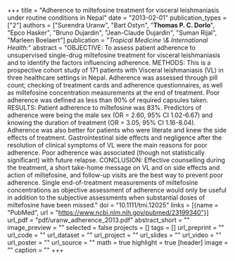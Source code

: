 +++
title = "Adherence to miltefosine treatment for visceral leishmaniasis under routine conditions in Nepal"
date = "2013-02-01"
publication_types = ["2"]
authors = ["Surendra Uranw", "Bart Ostyn", "**Thomas P. C. Dorlo**", "Epco Hasker", "Bruno Dujardin", "Jean-Claude Dujardin", "Suman Rijal", "Marleen Boelaert"]
publication = "_Tropical Medicine \\& International Health:_"
abstract = "OBJECTIVE: To assess patient adherence to unsupervised single-drug miltefosine treatment for visceral leishmaniasis and to identify the factors influencing adherence. METHODS: This is a prospective cohort study of 171 patients with Visceral leishmaniasis (VL) in three healthcare settings in Nepal. Adherence was assessed through pill count, checking of treatment cards and adherence questionnaires, as well as miltefosine concentration measurements at the end of treatment. Poor adherence was defined as less than 90% of required capsules taken. RESULTS: Patient adherence to miltefosine was 83%. Predictors of adherence were being the male sex (OR = 2.60, 95% CI 1.02-6.67) and knowing the duration of treatment (OR = 3.05, 95% CI 1.16-8.04). Adherence was also better for patients who were literate and knew the side effects of treatment. Gastrointestinal side effects and negligence after the resolution of clinical symptoms of VL were the main reasons for poor adherence. Poor adherence was associated (though not statistically significant) with future relapse. CONCLUSION: Effective counselling during the treatment, a short take-home message on VL and on side effects and action of miltefosine, and follow-up visits are the best way to prevent poor adherence. Single end-of-treatment measurements of miltefosine concentrations as objective assessment of adherence would only be useful in addition to the subjective assessments when substantial doses of miltefosine have been missed."
doi = "10.1111/tmi.12025"
links = [{name = "PubMed", url = "https://www.ncbi.nlm.nih.gov/pubmed/23199340"}]
url_pdf = "pdf/uranw_adherence_2013.pdf"
abstract_short = ""
image_preview = ""
selected = false
projects = []
tags = []
url_preprint = ""
url_code = ""
url_dataset = ""
url_project = ""
url_slides = ""
url_video = ""
url_poster = ""
url_source = ""
math = true
highlight = true
[header]
image = ""
caption = ""
+++
